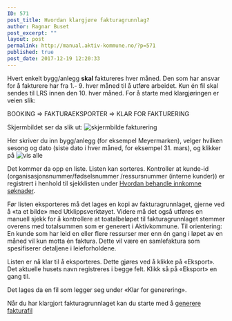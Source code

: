 ```yaml
---
ID: 571
post_title: Hvordan klargjøre fakturagrunnlag?
author: Ragnar Buset
post_excerpt: ""
layout: post
permalink: http://manual.aktiv-kommune.no/?p=571
published: true
post_date: 2017-12-19 12:20:33
---
```

Hvert enkelt bygg/anlegg **skal** faktureres hver måned. Den som har ansvar for å fakturere har fra 1.- 9. hver måned til å utføre arbeidet. Kun én fil skal sendes til LRS innen den 10. hver måned. For å starte med klargjøringen er veien slik:

BOOKING => FAKTURAEKSPORTER => KLAR FOR FAKTURERING

Skjermbildet ser da slik ut: 
![skjermbilde fakturering](http://manual.aktiv-kommune.no/wp-content/uploads/2018/01/Skjermbildefaktura1.png)

Her skriver du inn bygg/anlegg (for eksempel Meyermarken), velger hvilken sesong og dato (siste dato i hver måned, for eksempel 31. mars), og klikker på 
![vis alle](http://manual.aktiv-kommune.no/wp-content/uploads/2017/12/visalle.png)

Det kommer da opp en liste. Listen kan sorteres. Kontroller at kunde-id (organisasjonsnummer/fødselsnummer /ressursnummer (interne kunder)) er registrert i henhold til sjekklisten under [Hvordan behandle innkomne søknader](http://manual.aktiv-kommune.no/?p=298).

Før listen eksporteres må det lages en kopi av fakturagrunnlaget, gjerne ved å «ta et bilde» med Utklippsverktøyet. Videre må det også utføres en manuell sjekk for å kontrollere at toatalbeløpet til fakturagrunnlaget stemmer overens med totalsummen som er generert i Aktivkommune. 
Til orientering: En kunde som har leid en eller flere ressurser mer enn én gang i løpet av en måned vil kun motta én faktura. Dette vil være en samlefaktura som spesifiserer detaljene i leieforholdene. 

Listen er nå klar til å eksporteres. Dette gjøres ved å klikke på «Eksport». Det aktuelle husets navn registreres i begge felt. Klikk så på «Eksport» en gang til.
 
Det lages da en fil som legger seg under «Klar for generering». 

Når du har klargjort fakturagrunnlaget kan du starte med å [generere fakturafil](http://manual.aktiv-kommune.no/?p=567)